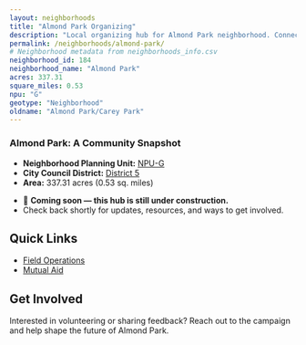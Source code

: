 ```yaml
---
layout: neighborhoods
title: "Almond Park Organizing"
description: "Local organizing hub for Almond Park neighborhood. Connect with field operations, mutual aid, and community organizing efforts."
permalink: /neighborhoods/almond-park/
# Neighborhood metadata from neighborhoods_info.csv
neighborhood_id: 184
neighborhood_name: "Almond Park"
acres: 337.31
square_miles: 0.53
npu: "G"
geotype: "Neighborhood"
oldname: "Almond Park/Carey Park"
---
```


### **Almond Park: A Community Snapshot**

  * **Neighborhood Planning Unit:** [NPU-G](https://www.atlantaga.gov/government/departments/city-planning/neighborhood-planning-units/neighborhood-and-npu-contacts)
  * **City Council District:** [District 5](https://citycouncil.atlantaga.gov/council-members)
  * **Area:** 337.31 acres (0.53 sq. miles)

- 🚧 **Coming soon — this hub is still under construction.**
- Check back shortly for updates, resources, and ways to get involved.

## Quick Links

- [Field Operations](./field-ops/)
- [Mutual Aid](./mutual-aid/)

## Get Involved

Interested in volunteering or sharing feedback? Reach out to the campaign and help shape the future of Almond Park.
